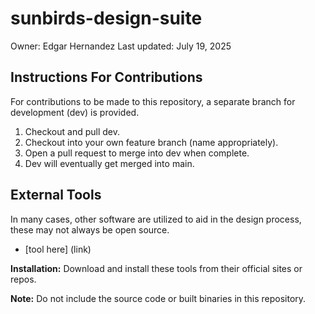 # sunbirds-design-suite

Owner: Edgar Hernandez
Last updated: July 19, 2025

## Instructions For Contributions

For contributions to be made to this repository, a separate branch for development (dev) is provided.

1. Checkout and pull dev.
2. Checkout into your own feature branch (name appropriately).
3. Open a pull request to merge into dev when complete.
4. Dev will eventually get merged into main.

## External Tools

In many cases, other software are utilized to aid in the design process, these may not always be open source.

- [tool here] (link)

**Installation:**
Download and install these tools from their official sites or repos.

**Note:**
Do not include the source code or built binaries in this repository.